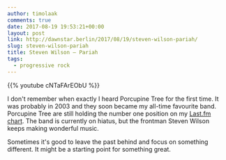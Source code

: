 ```yaml
---
author: timolaak
comments: true
date: 2017-08-19 19:53:21+00:00
layout: post
link: http://dawnstar.berlin/2017/08/19/steven-wilson-pariah/
slug: steven-wilson-pariah
title: Steven Wilson – Pariah
tags:
  - progressive rock
---
```


{{% youtube cNTaFArEObU %}}

I don't remember when exactly I heard Porcupine Tree for the first time. It was probably in 2003 and they soon became my all-time favourite band. Porcupine Tree are still holding the number one position on my [Last.fm chart](https://www.last.fm/user/Aaaron/library/artists?date_preset=ALL). The band is currently on hiatus, but the frontman Steven Wilson keeps making wonderful music.

Sometimes it's good to leave the past behind and focus on something different. It might be a starting point for something great.
